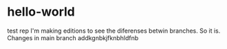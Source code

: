 # hello-world
test rep
I'm making editions to see the diferenses betwin branches. 
So it is.
Changes in main branch addkgnbkjfknbhldfnb
